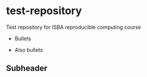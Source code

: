 # test-repository

Test repository for ISBA reproducible computing course

- Bullets

* Also bullets

## Subheader

